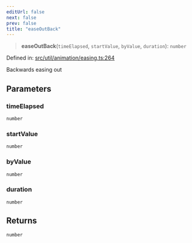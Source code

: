 ```yaml
---
editUrl: false
next: false
prev: false
title: "easeOutBack"
---
```


> **easeOutBack**(`timeElapsed`, `startValue`, `byValue`, `duration`): `number`

Defined in: [src/util/animation/easing.ts:264](https://github.com/fabricjs/fabric.js/blob/8748628df7e9de00ba77413bfc3ad9e9fe9d4f30/src/util/animation/easing.ts#L264)

Backwards easing out

## Parameters

### timeElapsed

`number`

### startValue

`number`

### byValue

`number`

### duration

`number`

## Returns

`number`
